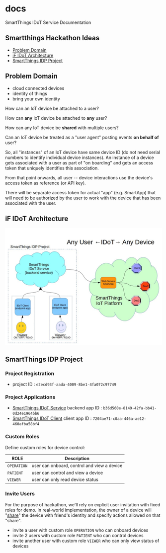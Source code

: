 # docs
SmartThings IDoT Service Documentation

## Smartthings Hackathon Ideas
* [Problem Domain](#focus)
* [iF IDoT Architecture](#architecture)
* [SmartThings IDP Project](#idp-project)

## <a name="focus"></a>Problem Domain
* cloud connected devices
* identity of things
* bring your own identity

How can an IoT device be attached to a user?

How can **any** IoT device be attached to **any** user?

How can any IoT device be **shared** with multiple users?

Can an IoT device be treated as a "user agent" posting events **on behalf of** user?

So, all "instances" of an IoT device have same device ID (do not need serial numbers to identify individual device instances). An instance of a device gets associated with a user as part of "on boarding" and gets an access token that uniquely identifies this association.

From that point onwards, all user -- device interactions use the device's access token as reference (or API key).

There will be separate access token for actual "app" (e.g. SmartApp) that will need to be authorized by the user to work with the device that has been associated with the user.

## <a name="architecture"></a>iF IDoT Architecture
![IDoT](https://github.com/SmartThingsIDoT/docs/blob/master/img/SmartThings_IDoT.jpg)

## <a name="idp-project"></a>SmartThings IDP Project
### Project Registration
* project ID : `e2ecd93f-aada-4009-8be1-4fa072c97749`

### Project Applications
* [SmartThings IDoT Service](#idot-service) backend app ID : `b36d560e-8149-42fa-bb41-0d24e1964bb6`
* [SmartThings IDoT Client](#idot-client) client app ID : `7204ae71-c0aa-446a-ae12-460afba58bf4`

### Custom Roles
Define custom roles for device control:

| ROLE | Description |
|------|-------------|
|`OPERATION` | user can onboard, control and view a device |
|`PATIENT` | user can control and view a device |
|`VIEWER`| user can only read device status |

### <a name="invite-users"></a>Invite Users
For the purpose of hackathon, we'll rely on explicit user invitation with fixed roles for demo. In real-world implementation, the owner of a device will "[share](#op-share-device)" the device with friend's identity and specify actions allowed on that "share".

* invite a user with custom role `OPERATION` who can onboard devices
* invite 2 users with custom role `PATIENT` who can control devices
* invite another user with custom role `VIEWER` who can only view status of devices
